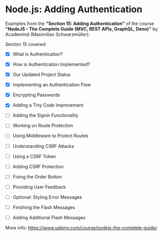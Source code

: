# Node.js: Adding Authentication

Examples from the **"Section 15: Adding Authentication"** of the course **"NodeJS - The Complete Guide (MVC, REST APIs, GraphQL, Deno)"** by Academind (Maximilian Schwarzmüller).

Section 15 covered:

- [X] What is Authentication?
- [X] How is Authentication Implemented?
- [X] Our Updated Project Status
- [X] Implementing an Authentication Flow
- [X] Encrypting Passwords
- [X] Adding a Tiny Code Improvement
- [ ] Adding the Signin Functionality
- [ ] Working on Route Protection
- [ ] Using Middleware to Protect Routes
- [ ] Understanding CSRF Attacks
- [ ] Using a CSRF Token
- [ ] Adding CSRF Protection
- [ ] Fixing the Order Button
- [ ] Providing User Feedback
- [ ] Optional: Styling Error Messages
- [ ] Finishing the Flash Messages
- [ ] Adding Additional Flash Messages



More info: https://www.udemy.com/course/nodejs-the-complete-guide/
